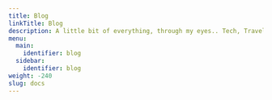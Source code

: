 ```yaml
---
title: Blog
linkTitle: Blog
description: A little bit of everything, through my eyes.. Tech, Travel, Food, Quotes, Love, Life and more!
menu:
  main:
    identifier: blog
  sidebar:
    identifier: blog
weight: -240
slug: docs
---
```

